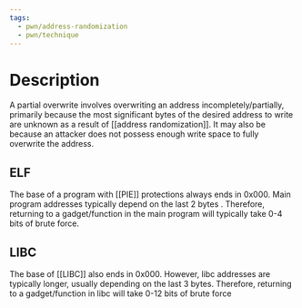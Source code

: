 ```yaml
---
tags:
  - pwn/address-randomization
  - pwn/technique
---
```

# Description
A partial overwrite involves overwriting an address incompletely/partially, primarily because the most significant bytes of the desired address to write are unknown as a result of [[address randomization]]. It may also be because an attacker does not possess enough write space to fully overwrite the address.  
## ELF
The base of a program with [[PIE]] protections always ends in 0x000. Main program addresses typically depend on the last 2 bytes  . Therefore, returning to a gadget/function in the main program will typically take 0-4 bits of brute force.
## LIBC
The base of [[LIBC]] also ends in 0x000. However, libc addresses are typically longer, usually depending on the last 3 bytes. Therefore, returning to a gadget/function in libc will take 0-12 bits of brute force  